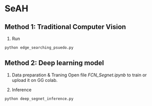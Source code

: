 # SeAH

## Method 1: Traditional Computer Vision

1. Run
```python
python edge_searching_psuedo.py
```

## Method 2: Deep learning model
1. Data preparation & Traning
Open file *FCN_Segnet.ipynb* to train or upload it on GG colab.

2. Inference
```python
python deep_segnet_inference.py
```

